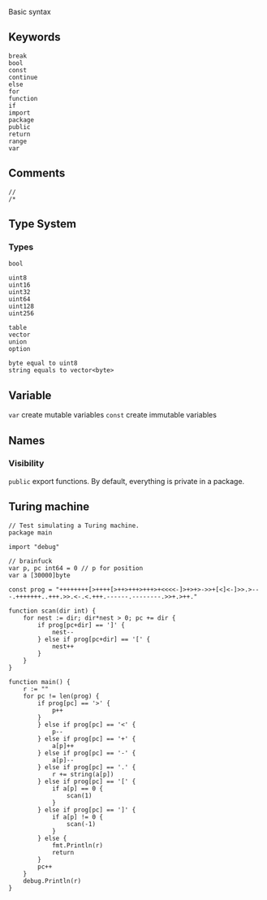 Basic syntax

## Keywords

```
break
bool
const
continue
else
for
function
if
import
package
public
return
range
var
```

## Comments

```
//
/*
```

## Type System
### Types

```
bool

uint8
uint16
uint32
uint64
uint128
uint256

table
vector
union
option

byte equal to uint8
string equals to vector<byte>
```

## Variable

`var` create mutable variables
`const` create immutable variables

## Names

### Visibility

`public` export functions.
By default, everything is private in a package.

## Turing machine

```cell
// Test simulating a Turing machine.
package main

import "debug"

// brainfuck
var p, pc int64 = 0 // p for position
var a [30000]byte

const prog = "++++++++[>++++[>++>+++>+++>+<<<<-]>+>+>->>+[<]<-]>>.>---.+++++++..+++.>>.<-.<.+++.------.--------.>>+.>++."

function scan(dir int) {
	for nest := dir; dir*nest > 0; pc += dir {
		if prog[pc+dir] == ']' {
			nest--
		} else if prog[pc+dir] == '[' {
			nest++
		}
	}
}

function main() {
	r := ""
	for pc != len(prog) {
		if prog[pc] == '>' {
			p++
        }
		} else if prog[pc] == '<' {
			p--
		} else if prog[pc] == '+' {
			a[p]++
		} else if prog[pc] == '-' {
			a[p]--
		} else if prog[pc] == '.' {
			r += string(a[p])
		} else if prog[pc] == '[' {
			if a[p] == 0 {
				scan(1)
			}
		} else if prog[pc] == ']' {
			if a[p] != 0 {
				scan(-1)
			}
        } else {
			fmt.Println(r)
			return
		}
		pc++
	}
	debug.Println(r)
}

```
